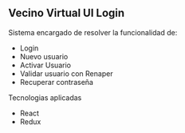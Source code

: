 Vecino Virtual UI Login
---------------------------------------------------------

Sistema encargado de resolver la funcionalidad de: 
 - Login
 - Nuevo usuario
 - Activar Usuario
 - Validar usuario con Renaper
 - Recuperar contraseña


Tecnologias aplicadas
 - React
 - Redux
